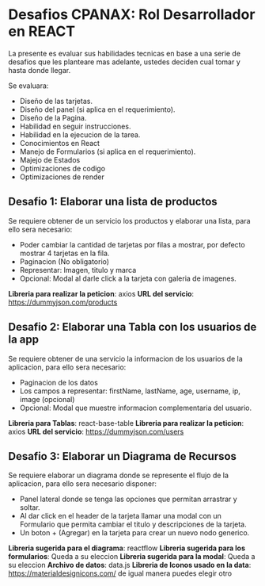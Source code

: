 # Desafios CPANAX: Rol Desarrollador en REACT

La presente es evaluar sus habilidades tecnicas en base a una serie de desafios que les planteare mas adelante, ustedes deciden cual tomar y hasta donde llegar.


Se evaluara: 
 - Diseño de las tarjetas.
 - Diseño del panel (si aplica en el requerimiento).
 - Diseño de la Pagina.
 - Habilidad en seguir instrucciones.
 - Habilidad en la ejecucion de la tarea.
 - Conocimientos en React
 - Manejo de Formularios (si aplica en el requerimiento).
 - Majejo de Estados
 - Optimizaciones de codigo
 - Optimizaciones de render


## Desafio 1: Elaborar una lista de productos

Se requiere obtener de un servicio los productos y elaborar una lista, para ello sera necesario:

 - Poder cambiar la cantidad de tarjetas por filas a mostrar, por defecto mostrar 4 tarjetas en la fila.
 - Paginacion (No obligatorio)
 - Representar: Imagen, titulo y marca
 - Opcional: Modal al darle click a la tarjeta con galeria de imagenes.


**Libreria para realizar la peticion**: axios
**URL del servicio**: https://dummyjson.com/products 



## Desafio 2: Elaborar una Tabla con los usuarios de la app

Se requiere obtener de una servicio la informacion de los usuarios de la aplicacion, para ello sera necesario:

 - Paginacion de los datos
 - Los campos a representar: firstName, lastName, age, username, ip, image (opcional)
 - Opcional: Modal que muestre informacion complementaria del usuario.

**Libreria para Tablas**: react-base-table
**Libreria para realizar la peticion**: axios
**URL del servicio**: https://dummyjson.com/users



## Desafio 3: Elaborar un Diagrama de Recursos

Se requiere elaborar un diagrama donde se represente el flujo de la aplicacion, para ello sera necesario disponer:

 - Panel lateral donde se tenga las opciones que permitan arrastrar y soltar.
 - Al dar click en el header de la tarjeta llamar una modal con un Formulario que permita cambiar el titulo y descripciones de la tarjeta.
 - Un boton + (Agregar) en la tarjeta para crear un nuevo nodo generico.

**Libreria sugerida para el diagrama**: reactflow
**Libreria sugerida para los formularios**: Queda a su eleccion
**Libreria sugerida para la modal**: Queda a su eleccion
**Archivo de datos**: data.js
**Libreria de Iconos usado en la data**: https://materialdesignicons.com/ de igual manera puedes elegir otro
